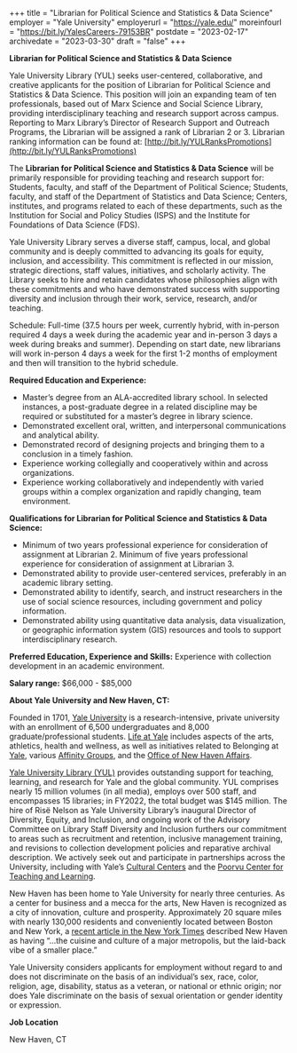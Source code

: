 +++
title = "Librarian for Political Science and Statistics & Data Science"
employer = "Yale University"
employerurl = "https://yale.edu/"
moreinfourl = "https://bit.ly/YalesCareers-79153BR"
postdate = "2023-02-17"
archivedate = "2023-03-30"
draft = "false"
+++

**Librarian for Political Science and Statistics & Data Science**

Yale University Library (YUL) seeks user-centered, collaborative, and creative applicants for the position of Librarian for Political Science and Statistics & Data Science. This position will join an expanding team of ten professionals, based out of Marx Science and Social Science Library, providing interdisciplinary teaching and research support across campus. Reporting to Marx Library’s Director of Research Support and Outreach Programs, the Librarian will be assigned a rank of Librarian 2 or 3. Librarian ranking information can be found at: [http://bit.ly/YULRanksPromotions](http://bit.ly/YULRanksPromotions)

The **Librarian for Political Science and Statistics & Data Science** will be primarily responsible for providing teaching and research support for: Students, faculty, and staff of the Department of Political Science; Students, faculty, and staff of the Department of Statistics and Data Science; Centers, institutes, and programs related to each of these departments, such as the Institution for Social and Policy Studies (ISPS) and the Institute for Foundations of Data Science (FDS).

Yale University Library serves a diverse staff, campus, local, and global community and is deeply committed to advancing its goals for equity, inclusion, and accessibility. This commitment is reflected in our mission, strategic directions, staff values, initiatives, and scholarly activity. The Library seeks to hire and retain candidates whose philosophies align with these commitments and who have demonstrated success with supporting diversity and inclusion through their work, service, research, and/or teaching.

Schedule: Full-time (37.5 hours per week, currently hybrid, with in-person required 4 days a week during the academic year and in-person 3 days a week during breaks and summer). Depending on start date, new librarians will work in-person 4 days a week for the first 1-2 months of employment and then will transition to the hybrid schedule.

**Required Education and Experience:**
- Master’s degree from an ALA-accredited library school. In selected instances, a post-graduate degree in a related discipline may be required or substituted for a master’s degree in library science.
- Demonstrated excellent oral, written, and interpersonal communications and analytical ability.
- Demonstrated record of designing projects and bringing them to a conclusion in a timely fashion.
- Experience working collegially and cooperatively within and across organizations.
- Experience working collaboratively and independently with varied groups within a complex organization and rapidly changing, team environment. 

**Qualifications for Librarian for Political Science and Statistics & Data Science:**

- Minimum of two years professional experience for consideration of assignment at Librarian 2. Minimum of five years professional experience for consideration of assignment at Librarian 3.
- Demonstrated ability to provide user-centered services, preferably in an academic library setting.
- Demonstrated ability to identify, search, and instruct researchers in the use of social science resources, including government and policy information.
- Demonstrated ability using quantitative data analysis, data visualization, or geographic information system (GIS) resources and tools to support interdisciplinary research.

**Preferred Education, Experience and Skills:** Experience with collection development in an academic environment.

**Salary range:** $66,000 - $85,000

**About Yale University and New Haven, CT:**

Founded in 1701, [Yale University](https://www.yale.edu/about-yale) is a research-intensive, private university with an enrollment of 6,500 undergraduates and 8,000 graduate/professional students.  [Life at Yale](https://www.yale.edu/life-yale) includes aspects of the arts, athletics, health and wellness, as well as initiatives related to Belonging at [Yale](https://belong.yale.edu/), various [Affinity Groups](https://your.yale.edu/community/diversity-inclusion/affinity-groups), and the [Office of New Haven Affairs](https://onha.yale.edu/).
 
[Yale University Library (YUL)](https://library.yale.edu/) provides outstanding support for teaching, learning, and research for Yale and the global community. YUL comprises nearly 15 million volumes (in all media), employs over 500 staff, and encompasses 15 libraries; in FY2022, the total budget was $145 million. The hire of Risë Nelson as Yale University Library’s inaugural Director of Diversity, Equity, and Inclusion, and ongoing work of the Advisory Committee on Library Staff Diversity and Inclusion furthers our commitment to areas such as recruitment and retention, inclusive management training, and revisions to collection development policies and reparative archival description. We actively seek out and participate in partnerships across the University, including with Yale’s [Cultural Centers](https://yalecollege.yale.edu/communities/cultural-centers) and the [Poorvu Center for Teaching and Learning](https://poorvucenter.yale.edu/).

New Haven has been home to Yale University for nearly three centuries. As a center for business and a mecca for the arts, New Haven is recognized as a city of innovation, culture and prosperity. Approximately 20 square miles with nearly 130,000 residents and conveniently located between Boston and New York, a [recent article in the New York Times](https://www.nytimes.com/2022/06/01/realestate/new-haven.html) described New Haven as having “…the cuisine and culture of a major metropolis, but the laid-back vibe of a smaller place.”  

Yale University considers applicants for employment without regard to and does not discriminate on the basis of an individual’s sex, race, color, religion, age, disability, status as a veteran, or national or ethnic origin; nor does Yale discriminate on the basis of sexual orientation or gender identity or expression.

**Job Location**

New Haven, CT
